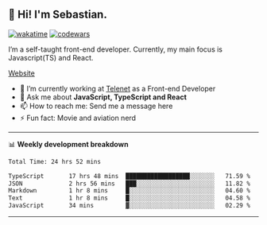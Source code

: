 ## 👋 Hi! I'm Sebastian.

[![wakatime](https://wakatime.com/badge/user/df0036c6-328a-4a39-be9b-e49417ed22a1.svg)](https://wakatime.com/@df0036c6-328a-4a39-be9b-e49417ed22a1)
[![codewars](https://www.codewars.com/users/sebavuye/badges/small)](https://www.codewars.com/users/sebavuye)

I’m a self-taught front-end developer. Currently, my main focus is Javascript(TS) and React.

[Website](https://sebastianvuye.be)

- 🔭 I’m currently working at [Telenet](https://telenet.be/) as a Front-end Developer
- 💬 Ask me about **JavaScript, TypeScript and React**
- 📫 How to reach me: Send me a message here
- ⚡ Fun fact: Movie and aviation nerd

-------

📊 **Weekly development breakdown**

<!--START_SECTION:waka-->

```txt
Total Time: 24 hrs 52 mins

TypeScript       17 hrs 48 mins  ██████████████████░░░░░░░   71.59 %
JSON             2 hrs 56 mins   ███░░░░░░░░░░░░░░░░░░░░░░   11.82 %
Markdown         1 hr 8 mins     █░░░░░░░░░░░░░░░░░░░░░░░░   04.60 %
Text             1 hr 8 mins     █░░░░░░░░░░░░░░░░░░░░░░░░   04.58 %
JavaScript       34 mins         ▓░░░░░░░░░░░░░░░░░░░░░░░░   02.29 %
```

<!--END_SECTION:waka-->
-------
